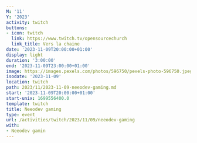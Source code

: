 ```yaml
---
M: '11'
Y: '2023'
activity: twitch
buttons:
- icon: twitch
  link: https://www.twitch.tv/opensourcechurch
  link_title: Vers la chaine
date: '2023-11-09T20:00:00+01:00'
display: light
duration: '3:00:00'
end: '2023-11-09T23:00:00+01:00'
image: https://images.pexels.com/photos/596750/pexels-photo-596750.jpeg
isodate: '2023-11-09'
location: twitch
path: 2023/11/2023-11-09-neeodev-gaming.md
start: '2023-11-09T20:00:00+01:00'
start-unix: 1699556400.0
template: twitch
title: Neeodev gaming
type: event
url: /activities/twitch/2023/11/09/neeodev-gaming
with:
- Neeodev gamin
---
```

